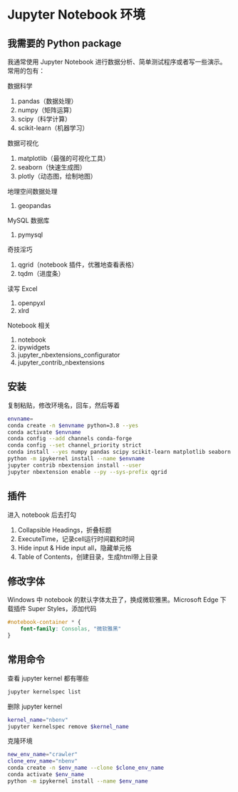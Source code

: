 # Jupyter Notebook 环境

## 我需要的 Python package

我通常使用 Jupyter Notebook 进行数据分析、简单测试程序或者写一些演示。常用的包有：

数据科学

1. pandas（数据处理）
2. numpy（矩阵运算）
3. scipy（科学计算）
4. scikit-learn（机器学习）

数据可视化

1. matplotlib（最强的可视化工具）
2. seaborn（快速生成图）
3. plotly（动态图，绘制地图）

地理空间数据处理

1. geopandas

MySQL 数据库
1. pymysql

奇技淫巧

1. qgrid（notebook 插件，优雅地查看表格）
2. tqdm（进度条）

读写 Excel

1. openpyxl
2. xlrd

Notebook 相关

1. notebook
2. ipywidgets
3. jupyter_nbextensions_configurator
4. jupyter_contrib_nbextensions

## 安装

复制粘贴，修改环境名，回车，然后等着

```sh
envname=
conda create -n $envname python=3.8 --yes
conda activate $envname
conda config --add channels conda-forge 
conda config --set channel_priority strict
conda install --yes numpy pandas scipy scikit-learn matplotlib seaborn plotly geopandas pymysql qgrid tqdm openpyxl xlrd notebook ipywidgets jupyter_nbextensions_configurator jupyter_contrib_nbextensions
python -m ipykernel install --name $envname
jupyter contrib nbextension install --user
jupyter nbextension enable --py --sys-prefix qgrid
```

## 插件

进入 notebook 后去打勾

1. Collapsible Headings，折叠标题
2. ExecuteTime，记录cell运行时间戳和时间
3. Hide input & Hide input all，隐藏单元格
4. Table of Contents，创建目录，生成html带上目录

## 修改字体

Windows 中 notebook 的默认字体太丑了，换成微软雅黑。Microsoft Edge 下载插件 Super Styles，添加代码

```css
#notebook-container * {
    font-family: Consolas, "微软雅黑"
}
```

## 常用命令

查看 jupyter kernel 都有哪些

```sh
jupyter kernelspec list
```

删除 jupyter kernel

```sh
kernel_name="nbenv"
jupyter kernelspec remove $kernel_name
```

克隆环境

```sh
new_env_name="crawler"
clone_env_name="nbenv"
conda create -n $env_name --clone $clone_env_name
conda activate $env_name 
python -m ipykernel install --name $env_name 
```
